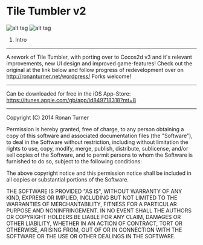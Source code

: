 Tile Tumbler v2
===============

![alt tag](http://ronanturner.net/statuses/works-yes.png)
![alt tag](http://ronanturner.net/statuses/status-active.png)

1. Intro
--------

A rework of Tile Tumbler, with porting over to Cocos2d v3 and it's relevant improvements, new UI design and improved game-features! Check out the original at the link below and follow progress of redevelopment over on http://ronanturner.net/wordpress/ Forks welcome!

--------

Can be downloaded for free in the iOS App-Store: https://itunes.apple.com/gb/app/id849718318?mt=8

--------

Copyright (C) 2014 Ronan Turner

Permission is hereby granted, free of charge, to any person obtaining a copy of this software and associated documentation files (the "Software"), to deal in the Software without restriction, including without limitation the rights to use, copy, modify, merge, publish, distribute, sublicense, and/or sell copies of the Software, and to permit persons to whom the Software is furnished to do so, subject to the following conditions:

The above copyright notice and this permission notice shall be included in all copies or substantial portions of the Software.

THE SOFTWARE IS PROVIDED "AS IS", WITHOUT WARRANTY OF ANY KIND, EXPRESS OR IMPLIED, INCLUDING BUT NOT LIMITED TO THE WARRANTIES OF MERCHANTABILITY, FITNESS FOR A PARTICULAR PURPOSE AND NONINFRINGEMENT. IN NO EVENT SHALL THE AUTHORS OR COPYRIGHT HOLDERS BE LIABLE FOR ANY CLAIM, DAMAGES OR OTHER LIABILITY, WHETHER IN AN ACTION OF CONTRACT, TORT OR OTHERWISE, ARISING FROM, OUT OF OR IN CONNECTION WITH THE SOFTWARE OR THE USE OR OTHER DEALINGS IN THE SOFTWARE.
